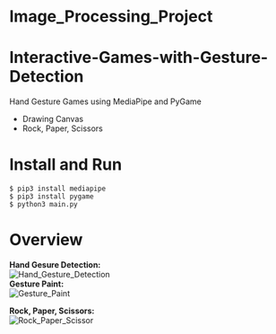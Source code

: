 # Image_Processing_Project

# Interactive-Games-with-Gesture-Detection
Hand Gesture Games using MediaPipe and PyGame
- Drawing Canvas
- Rock, Paper, Scissors

# Install and Run

```
$ pip3 install mediapipe
$ pip3 install pygame
$ python3 main.py
```
# Overview

**Hand Gesure Detection:** <br>
![Hand_Gesture_Detection](https://github.com/25011908vardhan/Image_Processing_Project/assets/75671830/7e9c03ff-4af0-418f-bcee-aaee83d54c86)
<br>
**Gesture Paint:** <br>
![Gesture_Paint](https://github.com/25011908vardhan/Image_Processing_Project/assets/75671830/8dc44f41-4db3-4857-ba8f-16f601b06f0a)
<br>

**Rock, Paper, Scissors:** <br>
![Rock_Paper_Scissor](https://github.com/25011908vardhan/Image_Processing_Project/assets/75671830/dc9a66a3-1f63-4854-80a0-2acdb465f0d5)
